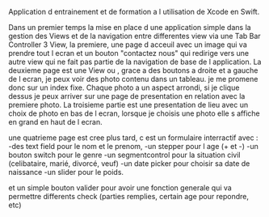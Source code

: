 Application d entrainement et de formation a l utilisation de Xcode en Swift.

  Dans un premier temps la mise en place d une application simple dans la gestion des Views et de la navigation entre differentes view via une Tab Bar Controller
3 View, la premiere, une page d acceuil avec un image qui va prendre tout l ecran et un bouton "contactez nous" qui redirige vers une autre view qui ne fait pas partie de la navigation de base de l application.
La deuxieme page est une View ou , grace a des boutons a droite et a gauche de l ecran, je peux voir des photo contenu dans un tableau. je me promene donc sur un index fixe. Chaque photo a un aspect arrondi, si je clique dessus je peux arriver sur une page de presentation en relation avec la premiere photo.
La troisieme partie est une presentation de lieu avec un choix de photo en bas de l ecran, lorsque je choisis une photo elle s affiche en grand en haut de l ecran.

une quatrieme page est cree plus tard,
c est un formulaire interractif avec :
-des text field pour le nom et le prenom,
-un stepper pour l age (+ et -)
-un bouton switch pour le genre
-un segmentcontrol pour la situation civil (celibataire, marié, divorcé, veuf)
-un date picker pour choisir sa date de naissance
-un slider pour le poids.

et un simple bouton valider pour avoir une fonction generale qui va permettre differents check (parties remplies, certain age pour repondre, etc)
